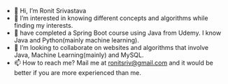 - 👋 Hi, I’m Ronit Srivastava
- 👀 I’m interested in knowing different concepts and algorithms while finding my interests.
- 🌱 have completed a Spring Boot course using Java from Udemy. I know Java and Python(mainly machine learning).
- 💞️ I’m looking to collaborate on websites and algorithms that involve Java, Machine Learning(mainly) and MySQL.
- 📫 How to reach me? Mail me at ronitsriv@gmail.com and it would be better if you are more experienced than me.

<!---
ronitsriv/ronitsriv is a ✨ special ✨ repository because its `README.md` (this file) appears on your GitHub profile.
You can click the Preview link to take a look at your changes.
--->
